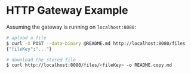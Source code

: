 # HTTP Gateway Example

Assuming the gateway is running on `localhost:8080`:

```bash
# upload a file
$ curl -X POST --data-binary @README.md http://localhost:8080/files
{"fileKey":"..."}

# download the stored file
$ curl http://localhost:8080/files/<fileKey> -o README.copy.md
```
